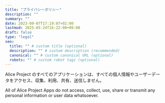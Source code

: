 ```yaml
---
title: "プライバシーポリシー"
description: ""
summary: ""
date: 2023-09-07T17:19:07+02:00
lastmod: 2025-05-24T16:22:00+09:00
draft: false
type: "legal"
seo:
  title: "" # custom title (optional)
  description: "" # custom description (recommended)
  canonical: "" # custom canonical URL (optional)
  robots: "" # custom robot tags (optional)
---
```


Alice Project のすべてのアプリケーションは、すべての個人情報やユーザーデータをアクセス、収集、利用、共有、送信しません。

All of Alice Project Apps do not access, collect, use, share or transmit any personal information or user data whatsoever. 
